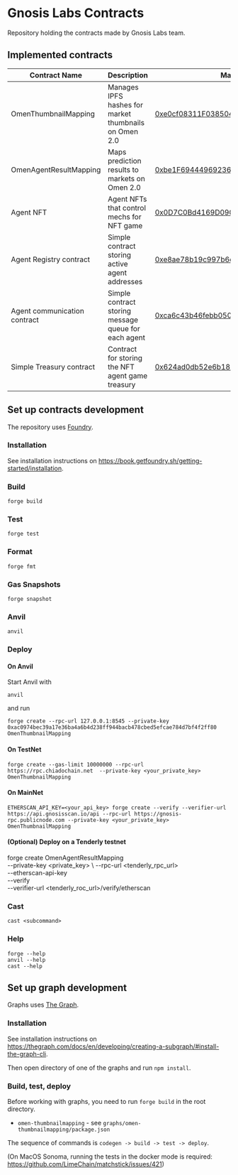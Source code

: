 # Gnosis Labs Contracts

Repository holding the contracts made by Gnosis Labs team.

## Implemented contracts

| Contract Name           | Description                                           | Mainnet Address                                                                                                           | TheGraph                                                                                     |
|-------------------------|-------------------------------------------------------|---------------------------------------------------------------------------------------------------------------------------|----------------------------------------------------------------------------------------------|
| OmenThumbnailMapping    | Manages IPFS hashes for market thumbnails on Omen 2.0 | [0xe0cf08311F03850497B0ed6A2cf067f1750C3eFc](https://gnosisscan.io/address/0xe0cf08311f03850497b0ed6a2cf067f1750c3efc#code) | [omen-thumbnailmapping](https://thegraph.com/studio/subgraph/omen-thumbnailmapping/)         |
| OmenAgentResultMapping  | Maps prediction results to markets on Omen 2.0        | [0xbe1F6944496923683ca849fc0cC93fD10523cB83](https://gnosisscan.io/address/0x260E1077dEA98e738324A6cEfB0EE9A272eD471a#code) | [omen-agentresultmapping](https://thegraph.com/studio/subgraph/omen-agentresultmapping/)     |
| Agent NFT               | Agent NFTs that control mechs for NFT game            | [0x0D7C0Bd4169D090038c6F41CFd066958fe7619D0](https://gnosisscan.io/address/0x0D7C0Bd4169D090038c6F41CFd066958fe7619D0#code) |  |
| Agent Registry contract               | Simple contract storing active agent addresses            | [0xe8ae78b19c997b6da8189b1a644d4076f8bc880e](https://gnosisscan.io/address/0xe8ae78b19c997b6da8189b1a644d4076f8bc880e#code) |  |
| Agent communication contract               | Simple contract storing message queue for each agent            | [0xca6c43b46febb0505d13a7704084912883eecf32](https://gnosisscan.io/address/0xca6c43b46febb0505d13a7704084912883eecf32#code) |  |
| Simple Treasury contract               | Contract for storing the NFT agent game treasury | [0x624ad0db52e6b18afb4d36b8e79d0c2a74f3fc8a](https://gnosisscan.io/address/0x624ad0db52e6b18afb4d36b8e79d0c2a74f3fc8a#code) |  |

## Set up contracts development

The repository uses [Foundry](https://book.getfoundry.sh/).

### Installation

See installation instructions on https://book.getfoundry.sh/getting-started/installation.

### Build

```shell
forge build
```

### Test

```shell
forge test
```

### Format

```shell
forge fmt
```

### Gas Snapshots

```shell
forge snapshot
```

### Anvil

```shell
anvil
```

### Deploy

#### On Anvil

Start Anvil with

```shell
anvil
```

and run

```shell
forge create --rpc-url 127.0.0.1:8545 --private-key 0xac0974bec39a17e36ba4a6b4d238ff944bacb478cbed5efcae784d7bf4f2ff80 OmenThumbnailMapping
```

#### On TestNet

```shell
forge create --gas-limit 10000000 --rpc-url https://rpc.chiadochain.net  --private-key <your_private_key> OmenThumbnailMapping
```

#### On MainNet

```shell
ETHERSCAN_API_KEY=<your_api_key> forge create --verify --verifier-url https://api.gnosisscan.io/api --rpc-url https://gnosis-rpc.publicnode.com --private-key <your_private_key> OmenThumbnailMapping
```

#### (Optional) Deploy on a Tenderly testnet
forge create OmenAgentResultMapping \
--private-key <private_key> \ 
--rpc-url <tenderly_rpc_url>  \
--etherscan-api-key <tenderly-access-token> \
--verify \
--verifier-url <tenderly_roc_url>/verify/etherscan


### Cast

```shell
cast <subcommand>
```

### Help

```shell
forge --help
anvil --help
cast --help
```

## Set up graph development

Graphs uses [The Graph](https://thegraph.com/docs).

### Installation

See installation instructions on https://thegraph.com/docs/en/developing/creating-a-subgraph/#install-the-graph-cli.

Then open directory of one of the graphs and run `npm install`.

### Build, test, deploy

Before working with graphs, you need to run `forge build` in the root directory.

- `omen-thumbnailmapping` - see `graphs/omen-thumbnailmapping/package.json`

The sequence of commands is `codegen -> build -> test -> deploy`.

(On MacOS Sonoma, running the tests in the docker mode is required: https://github.com/LimeChain/matchstick/issues/421)